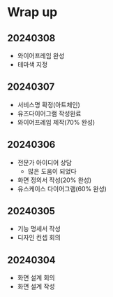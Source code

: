 # Wrap up

## 20240308

- 와이어프레임 완성
- 테마색 지정

## 20240307

- 서비스명 확정(아트체인)
- 유즈다이어그램 작성완료
- 와이어프레임 제작(70% 완성)

## 20240306

- 전문가 아이디어 상담
  - 많은 도움이 되었다
- 화면 정의서 작성(20% 완성)
- 유스케이스 다이어그램(60% 완성)

## 20240305

- 기능 명세서 작성
- 디자인 컨셉 회의

## 20240304

- 화면 설계 회의
- 화면 설계 작성
